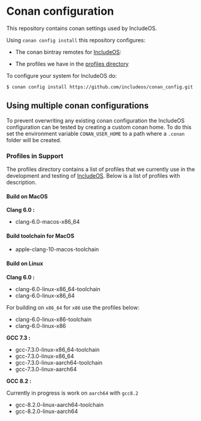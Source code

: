 # Conan configuration

This repository contains conan settings used by IncludeOS.

Using `conan config install` this repository configures:

- The conan bintray remotes for [IncludeOS](https://github.com/hioa-cs/IncludeOS):

- The profiles we have in the [profiles directory](profiles/README.md)


To configure your system for IncludeOS do:
```
$ conan config install https://github.com/includeos/conan_config.git
```

## Using multiple conan configurations
To prevent overwriting any existing conan configuration the IncludeOS
configuration can be tested by creating a custom conan home.
To do this set the environment variable `CONAN_USER_HOME` to a path where a
`.conan` folder will be created.


### Profiles in Support

The profiles directory contains a list of profiles that we currently use in the
development and testing of [IncludeOS](https://github.com/includeos/includeos).
Below is a list of profiles with description.

#### Build on MacOS

__Clang 6.0 :__

- clang-6.0-macos-x86_64

#### Build toolchain for MacOS

- apple-clang-10-macos-toolchain

#### Build on Linux

__Clang 6.0 :__

- clang-6.0-linux-x86_64-toolchain
- clang-6.0-linux-x86_64

For building on `x86_64` for `x86` use the profiles below:

- clang-6.0-linux-x86-toolchain    
- clang-6.0-linux-x86

__GCC 7.3 :__

- gcc-7.3.0-linux-x86_64-toolchain
- gcc-7.3.0-linux-x86_64
- gcc-7.3.0-linux-aarch64-toolchain
- gcc-7.3.0-linux-aarch64               

__GCC 8.2 :__

Currently in progress is work on `aarch64` with `gcc8.2`

- gcc-8.2.0-linux-aarch64-toolchain
- gcc-8.2.0-linux-aarch64               
